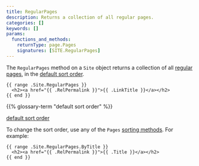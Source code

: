```yaml
---
title: RegularPages
description: Returns a collection of all regular pages.
categories: []
keywords: []
params:
  functions_and_methods:
    returnType: page.Pages
    signatures: [SITE.RegularPages]
---
```


The `RegularPages` method on a `Site` object returns a collection of all [regular pages](g), in the [default sort order](g).

```go-html-template
{{ range .Site.RegularPages }}
  <h2><a href="{{ .RelPermalink }}">{{ .LinkTitle }}</a></h2>
{{ end }}
```

{{% glossary-term "default sort order" %}}

[default sort order](g)

To change the sort order, use any of the `Pages` [sorting methods]. For example:

```go-html-template
{{ range .Site.RegularPages.ByTitle }}
  <h2><a href="{{ .RelPermalink }}">{{ .Title }}</a></h2>
{{ end }}
```

[sorting methods]: /methods/pages/
